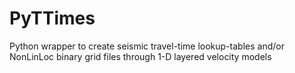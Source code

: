 # PyTTimes

Python wrapper to create seismic travel-time lookup-tables and/or NonLinLoc
binary grid files through 1-D layered velocity models
